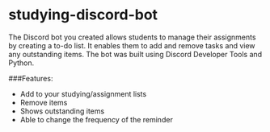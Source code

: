# studying-discord-bot

The Discord bot you created allows students to manage their assignments by creating a to-do list. It enables them to add and remove tasks and view any outstanding items. The bot was built using Discord Developer Tools and Python.

###Features:
- Add to your studying/assignment lists
- Remove items
- Shows outstanding items
- Able to change the frequency of the reminder
